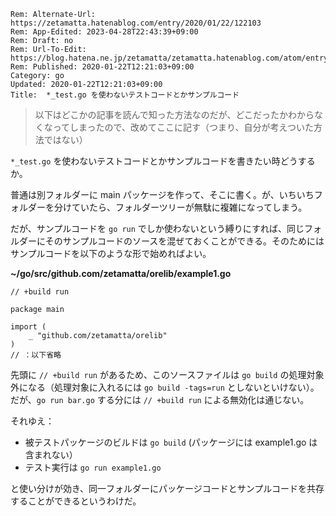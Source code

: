 ```header
Rem: Alternate-Url: https://zetamatta.hatenablog.com/entry/2020/01/22/122103
Rem: App-Edited: 2023-04-28T22:43:39+09:00
Rem: Draft: no
Rem: Url-To-Edit: https://blog.hatena.ne.jp/zetamatta/zetamatta.hatenablog.com/atom/entry/26006613501015488
Rem: Published: 2020-01-22T12:21:03+09:00
Category: go
Updated: 2020-01-22T12:21:03+09:00
Title:  *_test.go を使わないテストコードとかサンプルコード
```
> 以下はどこかの記事を読んで知った方法なのだが、どこだったかわからなくなってしまったので、改めてここに記す（つまり、自分が考えついた方法ではない）

`*_test.go` を使わないテストコードとかサンプルコードを書きたい時どうするか。

普通は別フォルダーに main パッケージを作って、そこに書く。が、いちいちフォルダーを分けていたら、フォルダーツリーが無駄に複雑になってしまう。

だが、サンプルコードを `go run` でしか使わないという縛りにすれば、同じフォルダーにそのサンプルコードのソースを混ぜておくことができる。そのためにはサンプルコードを以下のような形で始めればよい。

**~/go/src/github.com/zetamatta/orelib/example1.go**

```
// +build run

package main

import (
    _ "github.com/zetamatta/orelib"
)
// ：以下省略
```

先頭に `// +build run` があるため、このソースファイルは `go build` の処理対象外になる（処理対象に入れるには `go build -tags=run` としないといけない）。だが、`go run bar.go` する分には `// +build run` による無効化は通じない。

それゆえ：

* 被テストパッケージのビルドは `go build` (パッケージには example1.go は含まれない）
* テスト実行は `go run example1.go`

と使い分けが効き、同一フォルダーにパッケージコードとサンプルコードを共存することができるというわけだ。
